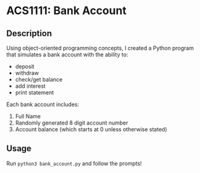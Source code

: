 # ACS1111: Bank Account

## Description
Using object-oriented programming concepts, I created a Python program that simulates a bank account with the ability to:
- deposit
- withdraw
- check/get balance
- add interest
- print statement

Each bank account includes:
1. Full Name
2. Randomly generated 8 digit account number
3. Account balance (which starts at 0 unless otherwise stated)

## Usage
Run `python3 bank_account.py` and follow the prompts!


